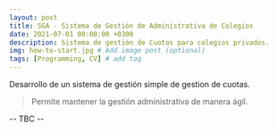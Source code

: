```yaml
---
layout: post
title: SGA - Sistema de Gestión de Administrativa de Colegios
date: 2021-07-01 00:00:00 +0300
description: Sistema de gestión de Cuotas para colegios privados.
img: how-to-start.jpg # Add image post (optional)
tags: [Programming, CV] # add tag
---
```


Desarrollo de  un sistema de gestión simple de gestion de cuotas.
>Permite mantener la gestión administrativa de manera ágil.

-- TBC --

